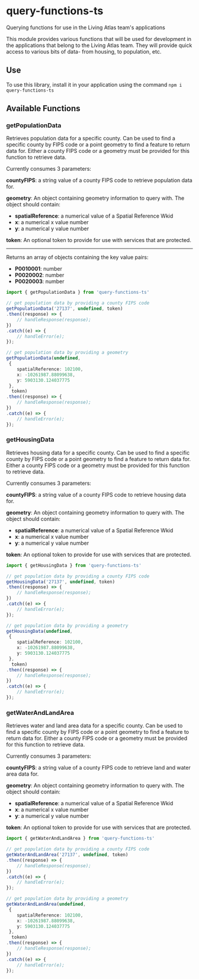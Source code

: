 # query-functions-ts
Querying functions for use in the Living Atlas team's applications


This module provides various functions that will be used for development in the applications that belong to the Living Atlas team.
They will provide quick access to various bits of data- from housing, to population, etc.

## Use
To use this library, install it in your application using the command
 ```npm i query-functions-ts```

## Available Functions

### getPopulationData
Retrieves population data for a specific county. Can be used to find a specific county by FIPS code or a point geometry to find a feature to return data for. Either a county FIPS code or a geometry must be provided for this function to retrieve data.

Currently consumes 3 parameters:

**countyFIPS**: a string value of a county FIPS code to retrieve population data for.

**geometry**: An object containing geometry information to query with. The object should contain:
- **spatialReference**: a numerical value of a Spatial Reference Wkid
- **x**: a numerical x value number
- **y**: a numerical y value number

**token**: An optional token to provide for use with services that are protected.

---------
Returns an array of objects containing the key value pairs:
- **P0010001**: number
- **P0020002**: number
- **P0020003**: number

```ts
import { getPopulationData } from 'query-functions-ts'

// get population data by providing a county FIPS code
getPopulationData('27137', undefined, token)
.then((response) => {
    // handleResponse(response);
})
.catch((e) => {
    // handleError(e);
});

// get population data by providing a geometry
getPopulationData(undefined,
 {
    spatialReference: 102100,
    x: -10261987.88099638,
    y: 5903130.124037775
 },
  token)
.then((response) => {
    // handleResponse(response);
})
.catch((e) => {
    // handleError(e);
});
```

### getHousingData
Retrieves housing data for a specific county. Can be used to find a specific county by FIPS code or a point geometry to find a feature to return data for. Either a county FIPS code or a geometry must be provided for this function to retrieve data.

Currently consumes 3 parameters:

**countyFIPS**: a string value of a county FIPS code to retrieve housing data for.

**geometry**: An object containing geometry information to query with. The object should contain:
- **spatialReference**: a numerical value of a Spatial Reference Wkid
- **x**: a numerical x value number
- **y**: a numerical y value number

**token**: An optional token to provide for use with services that are protected.

```ts
import { getHousingData } from 'query-functions-ts'

// get population data by providing a county FIPS code
getHousingData('27137', undefined, token)
.then((response) => {
    // handleResponse(response);
})
.catch((e) => {
    // handleError(e);
});

// get population data by providing a geometry
getHousingData(undefined,
 {
    spatialReference: 102100,
    x: -10261987.88099638,
    y: 5903130.124037775
 },
  token)
.then((response) => {
    // handleResponse(response);
})
.catch((e) => {
    // handleError(e);
});
```

### getWaterAndLandArea
Retrieves water and land area data for a specific county. Can be used to find a specific county by FIPS code or a point geometry to find a feature to return data for. Either a county FIPS code or a geometry must be provided for this function to retrieve data.

Currently consumes 3 parameters:

**countyFIPS**: a string value of a county FIPS code to retrieve land and water area data for.

**geometry**: An object containing geometry information to query with. The object should contain:
- **spatialReference**: a numerical value of a Spatial Reference Wkid
- **x**: a numerical x value number
- **y**: a numerical y value number

**token**: An optional token to provide for use with services that are protected.

```ts
import { getWaterAndLandArea } from 'query-functions-ts'

// get population data by providing a county FIPS code
getWaterAndLandArea('27137', undefined, token)
.then((response) => {
    // handleResponse(response);
})
.catch((e) => {
    // handleError(e);
});

// get population data by providing a geometry
getWaterAndLandArea(undefined,
 {
    spatialReference: 102100,
    x: -10261987.88099638,
    y: 5903130.124037775
 },
  token)
.then((response) => {
    // handleResponse(response);
})
.catch((e) => {
    // handleError(e);
});
```